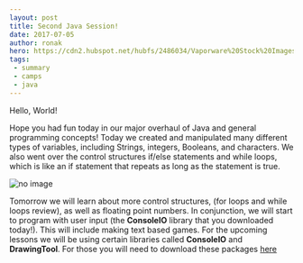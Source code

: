 ---layout: posttitle: Second Java Session!date: 2017-07-05author: ronakhero: https://cdn2.hubspot.net/hubfs/2486034/Vaporware%20Stock%20Images/hello_world.giftags: - summary - camps - java---Hello, World!Hope you had fun today in our major overhaul of Java and general programming concepts! Today we created and manipulated many different types of variables, including Strings, integers, Booleans, and characters. We also went over the control structures if/else statements and while loops, which is like an if statement that repeats as long as the statement is true.![no image](https://user-images.githubusercontent.com/12438494/27898926-05826d6a-61dd-11e7-97de-789966905e26.png "sandwich")Tomorrow we will learn about more control structures, (for loops and while loops review), as well as floating point numbers. In conjunction, we will start to program with user input (the **ConsoleIO** library that you downloaded today!). This will include making text based games.For the upcoming lessons we will be using certain libraries called **ConsoleIO** and **DrawingTool**. For those you will need to download these packages [here](/downloads/sandiegocodelibraries.zip)